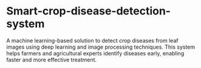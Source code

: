 # Smart-crop-disease-detection-system
A machine learning-based solution to detect crop diseases from leaf images using deep learning and image processing techniques. This system helps farmers and agricultural experts identify diseases early, enabling faster and more effective treatment.
